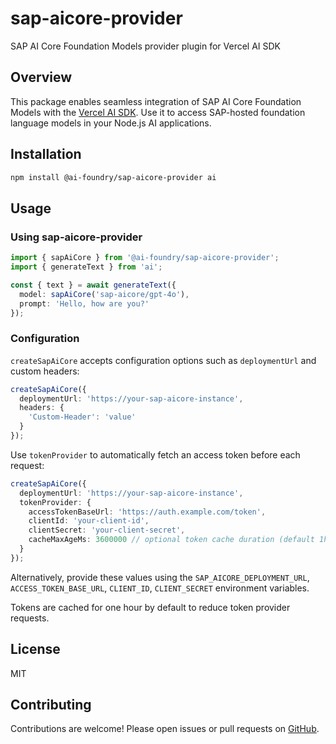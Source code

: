 # sap-aicore-provider

SAP AI Core Foundation Models provider plugin for Vercel AI SDK

## Overview

This package enables seamless integration of SAP AI Core Foundation Models with the [Vercel AI SDK](https://sdk.vercel.ai/). Use it to access SAP-hosted foundation language models in your Node.js AI applications.

## Installation

```sh
npm install @ai-foundry/sap-aicore-provider ai
```

## Usage

### Using sap-aicore-provider

```ts
import { sapAiCore } from '@ai-foundry/sap-aicore-provider';
import { generateText } from 'ai';

const { text } = await generateText({
  model: sapAiCore('sap-aicore/gpt-4o'),
  prompt: 'Hello, how are you?'
});
```

### Configuration

`createSapAiCore` accepts configuration options such as `deploymentUrl` and custom headers:

```ts
createSapAiCore({
  deploymentUrl: 'https://your-sap-aicore-instance',
  headers: {
    'Custom-Header': 'value'
  }
});
```

Use `tokenProvider` to automatically fetch an access token before each request:

```ts
createSapAiCore({
  deploymentUrl: 'https://your-sap-aicore-instance',
  tokenProvider: {
    accessTokenBaseUrl: 'https://auth.example.com/token',
    clientId: 'your-client-id',
    clientSecret: 'your-client-secret',
    cacheMaxAgeMs: 3600000 // optional token cache duration (default 1h)
  }
});
```

Alternatively, provide these values using the `SAP_AICORE_DEPLOYMENT_URL`, `ACCESS_TOKEN_BASE_URL`, `CLIENT_ID`, `CLIENT_SECRET` environment variables.

Tokens are cached for one hour by default to reduce token provider requests.

## License

MIT

## Contributing

Contributions are welcome! Please open issues or pull requests on [GitHub](https://github.com/adrianhdezm/sap-aicore-provider).
